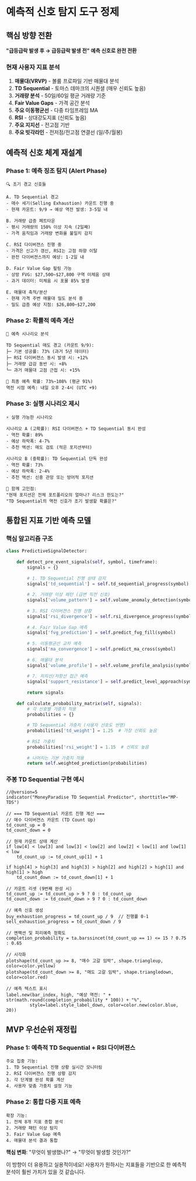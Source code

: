 # 예측적 신호 탐지 도구 정제

## 핵심 방향 전환

**"급등급락 발생 후 → 급등급락 발생 전" 예측 신호로 완전 전환**

### 현재 사용자 지표 분석

1. **매물대(VRVP)** - 볼륨 프로파일 기반 매물대 분석
2. **TD Sequential** - 토마스 데마크의 시퀀셜 (매우 신뢰도 높음)
3. **거래량 분석** - 50일/60일 평균 거래량 기준
4. **Fair Value Gaps** - 가격 공간 분석
5. **주요 이동평균선** - 다중 타임프레임 MA
6. **RSI** - 상대강도지표 (신뢰도 높음)
7. **주요 지지선** - 전고점 기반
8. **주요 빗각라인** - 전저점/전고점 연결선 (일/주/월봉)

## 예측적 신호 체계 재설계

### Phase 1: 예측 징조 탐지 (Alert Phase)
```
🔍 조기 경고 신호들

A. TD Sequential 경고
- 매수 세기(Selling Exhaustion) 카운트 진행 중
- 현재 카운트: 9/9 → 예상 역전 발생: 3-5일 내

B. 거래량 급증 페트타운
- 평시 거래량의 150% 이상 지속 (2일째)
- 가격 움직임과 거래량 변화율 불일치 감지

C. RSI 다이버젼스 진행 중  
- 가격은 신고가 갱신, RSI는 고점 하향 이탈
- 완전 다이버젼스까지 예상: 1-2일 내

D. Fair Value Gap 핖링 가능
- 상방 FVG: $27,500~$27,800 구역 미체움 상태
- 과거 데이터: 미체움 시 포물 85% 발생

E. 매물대 축적/분산
- 현재 가격 주변 매물대 밀도 분석 중
- 밀도 급증 예상 지점: $26,800~$27,200
```

### Phase 2: 확률적 예측 계산
```
🎯 예측 시나리오 분석

TD Sequential 매도 경고 (카운트 9/9):
├─ 기본 성공률: 73% (과거 5년 데이터)
├─ RSI 다이버젼스 동시 발생 시: +12%
├─ 거래량 급감 동반 시: +8%
└─ 과거 매물대 고점 근접 시: +15%

🎲 최종 예측 확률: 73%~108% (평균 91%)
역전 시점 예측: 내일 오후 2-4시 (UTC +9)
```

### Phase 3: 실행 시나리오 제시
```
⚡ 실행 가능한 시나리오

시나리오 A (고확률): RSI 다이버젼스 + TD Sequential 동시 완성
- 역전 확률: 89%
- 예상 하락폭: 4-7%
- 추천 액션: 매도 검토 (적은 포지션부터)

시나리오 B (중확률): TD Sequential 단독 완성  
- 역전 확률: 73%
- 예상 하락폭: 2-4%
- 추천 액션: 신중 관망 또는 방어적 포지션

🤔 함께 고민점:
"현재 포지션은 전체 포트폴리오의 얼마나? 리스크 한도는?"
"TD Sequential의 역전 신호가 조기 발생할 확률은?"
```

## 통합된 지표 기반 예측 모델

### 핵심 알고리즘 구조
```python
class PredictiveSignalDetector:
    
    def detect_pre_event_signals(self, symbol, timeframe):
        signals = {}
        
        # 1. TD Sequential 진행 상태 감지
        signals['td_sequential'] = self.td_sequential_progress(symbol)
        
        # 2. 거래량 이상 패턴 (급변 직전 신호)
        signals['volume_pattern'] = self.volume_anomaly_detection(symbol)
        
        # 3. RSI 다이버젼스 진행 상황  
        signals['rsi_divergence'] = self.rsi_divergence_progress(symbol)
        
        # 4. Fair Value Gap 예측
        signals['fvg_prediction'] = self.predict_fvg_fill(symbol)
        
        # 5. 이동평균선 교차 예측
        signals['ma_convergence'] = self.predict_ma_cross(symbol)
        
        # 6. 매물대 분석
        signals['volume_profile'] = self.volume_profile_analysis(symbol)
        
        # 7. 지지선/저항선 접근 예측
        signals['support_resistance'] = self.predict_level_approach(symbol)
        
        return signals
    
    def calculate_probability_matrix(self, signals):
        # 각 신호별 가중치 적용
        probabilities = {}
        
        # TD Sequential 가중치 (사용자 선호도 반영)
        probabilities['td_weight'] = 1.25  # 가장 신뢰도 높음
        
        # RSI 가중치
        probabilities['rsi_weight'] = 1.15  # 신뢰도 높음
        
        # 나머지는 기본 가중치 적용
        return self.weighted_prediction(probabilities)
```

### 주봉 TD Sequential 구현 예시
```pinescript
//@version=5
indicator("MoneyParadise TD Sequential Predictor", shorttitle="MP-TDS")

// === TD Sequential 카운트 진행 계산 ===
// 매수 다이버젼스 카운트 (TD Count Up)
td_count_up = 0
td_count_down = 0

// 현재 카운트 상태 계산
if low[4] < low[3] and low[3] < low[2] and low[2] < low[1] and low[1] < low
    td_count_up := td_count_up[1] + 1
    
if high[4] > high[3] and high[3] > high[2] and high[2] > high[1] and high[1] > high
    td_count_down := td_count_down[1] + 1

// 카운트 리셋 (9번째 완성 시)
td_count_up := td_count_up > 9 ? 0 : td_count_up
td_count_down := td_count_down > 9 ? 0 : td_count_down

// 예측 신호 생성
buy_exhaustion_progress = td_count_up / 9  // 진행률 0-1
sell_exhaustion_progress = td_count_down / 9

// 멘팩션 및 피리예측 정확도
completion_probability = ta.barssincet(td_count_up == 1) <= 15 ? 0.75 : 0.65

// 시각화
plotshape(td_count_up >= 8, "매수 고갈 임박", shape.triangleup, color=color.yellow)
plotshape(td_count_down >= 8, "매도 고갈 임박", shape.triangledown, color=color.red)

// 예측 텍스트 표시
label.new(bar_index, high, "예상 역전: " + str(math.round(completion_probability * 100)) + "%", 
         style=label.style_label_down, color=color.new(color.blue, 20))
```

## MVP 우선순위 재정립

### Phase 1: 예측적 TD Sequential + RSI 다이버젼스
```
주요 집중 기능:
1. TD Sequential 진행 상황 실시간 모니터링
2. RSI 다이버젼스 진행 상황 감지
3. 각 단계별 완성 확률 계산
4. 사용자 맞춤 가중치 설정 기능
```

### Phase 2: 통합 다중 지표 예측  
```
확장 기능:
1. 전체 8개 지표 종합 분석
2. 거래량 패턴 이상 탐지
3. Fair Value Gap 예측
4. 매물대 분석 결과 통합
```

**핵심 변화**: "무엇이 발생했나?" → "무엇이 발생할 것인가?"

이 방향이 더 유용하고 실용적이네요! 사용자가 원하시는 지표들을 기반으로 한 예측적 분석이 훨씬 가치가 있을 것 같습니다.
